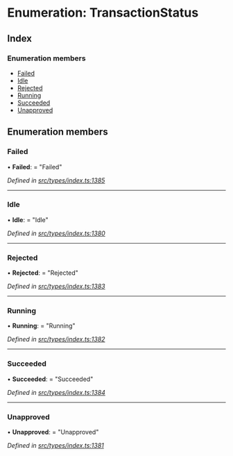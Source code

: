 # Enumeration: TransactionStatus

## Index

### Enumeration members

* [Failed](_types_index_.transactionstatus.md#failed)
* [Idle](_types_index_.transactionstatus.md#idle)
* [Rejected](_types_index_.transactionstatus.md#rejected)
* [Running](_types_index_.transactionstatus.md#running)
* [Succeeded](_types_index_.transactionstatus.md#succeeded)
* [Unapproved](_types_index_.transactionstatus.md#unapproved)

## Enumeration members

###  Failed

• **Failed**: = "Failed"

*Defined in [src/types/index.ts:1385](https://github.com/PolymathNetwork/polymath-sdk/blob/ade5412/src/types/index.ts#L1385)*

___

###  Idle

• **Idle**: = "Idle"

*Defined in [src/types/index.ts:1380](https://github.com/PolymathNetwork/polymath-sdk/blob/ade5412/src/types/index.ts#L1380)*

___

###  Rejected

• **Rejected**: = "Rejected"

*Defined in [src/types/index.ts:1383](https://github.com/PolymathNetwork/polymath-sdk/blob/ade5412/src/types/index.ts#L1383)*

___

###  Running

• **Running**: = "Running"

*Defined in [src/types/index.ts:1382](https://github.com/PolymathNetwork/polymath-sdk/blob/ade5412/src/types/index.ts#L1382)*

___

###  Succeeded

• **Succeeded**: = "Succeeded"

*Defined in [src/types/index.ts:1384](https://github.com/PolymathNetwork/polymath-sdk/blob/ade5412/src/types/index.ts#L1384)*

___

###  Unapproved

• **Unapproved**: = "Unapproved"

*Defined in [src/types/index.ts:1381](https://github.com/PolymathNetwork/polymath-sdk/blob/ade5412/src/types/index.ts#L1381)*
